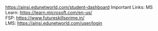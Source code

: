 https://ainsi.edunetworld.com/student-dashboard
Important Links:
MS Learn: https://learn.microsoft.com/en-us/  
FSP: https://www.futureskillsprime.in/
LMS: https://ainsi.edunetworld.com/user/login
